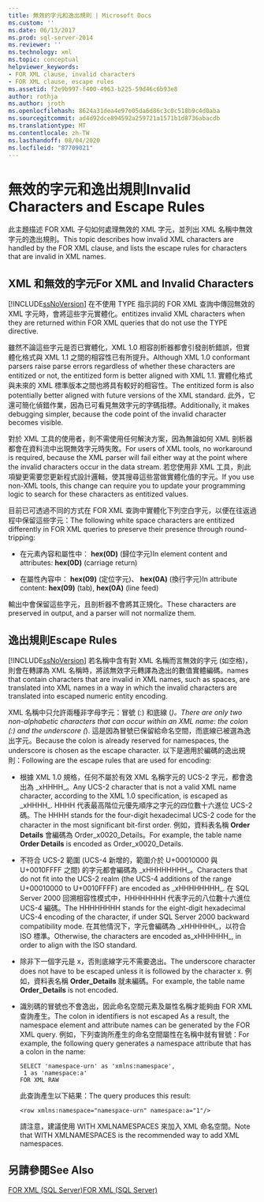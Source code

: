 ```yaml
---
title: 無效的字元和逸出規則 | Microsoft Docs
ms.custom: ''
ms.date: 06/13/2017
ms.prod: sql-server-2014
ms.reviewer: ''
ms.technology: xml
ms.topic: conceptual
helpviewer_keywords:
- FOR XML clause, invalid characters
- FOR XML clause, escape rules
ms.assetid: f2e9b997-f400-4963-b225-59d46c6b93e8
author: rothja
ms.author: jroth
ms.openlocfilehash: 8624a31dea4e97e05da6d86c3c0c518b9c4d0aba
ms.sourcegitcommit: ad4d92dce894592a259721a1571b1d8736abacdb
ms.translationtype: MT
ms.contentlocale: zh-TW
ms.lasthandoff: 08/04/2020
ms.locfileid: "87709021"
---
```

# <a name="invalid-characters-and-escape-rules"></a><span data-ttu-id="b9742-102">無效的字元和逸出規則</span><span class="sxs-lookup"><span data-stu-id="b9742-102">Invalid Characters and Escape Rules</span></span>
  <span data-ttu-id="b9742-103">此主題描述 FOR XML 子句如何處理無效的 XML 字元，並列出 XML 名稱中無效字元的逸出規則。</span><span class="sxs-lookup"><span data-stu-id="b9742-103">This topic describes how invalid XML characters are handled by the FOR XML clause, and lists the escape rules for characters that are invalid in XML names.</span></span>  
  
## <a name="for-xml-and-invalid-characters"></a><span data-ttu-id="b9742-104">XML 和無效的字元</span><span class="sxs-lookup"><span data-stu-id="b9742-104">For XML and Invalid Characters</span></span>  
 [!INCLUDE[ssNoVersion](../../includes/ssnoversion-md.md)] <span data-ttu-id="b9742-105">在不使用 TYPE 指示詞的 FOR XML 查詢中傳回無效的 XML 字元時，會將這些字元實體化。</span><span class="sxs-lookup"><span data-stu-id="b9742-105">entitizes invalid XML characters when they are returned within FOR XML queries that do not use the TYPE directive.</span></span>  
  
 <span data-ttu-id="b9742-106">雖然不論這些字元是否已實體化，XML 1.0 相容剖析器都會引發剖析錯誤，但實體化格式與 XML 1.1 之間的相容性已有所提升。</span><span class="sxs-lookup"><span data-stu-id="b9742-106">Although XML 1.0 conformant parsers raise parse errors regardless of whether these characters are entitized or not, the entitized form is better aligned with XML 1.1.</span></span> <span data-ttu-id="b9742-107">實體化格式與未來的 XML 標準版本之間也將具有較好的相容性。</span><span class="sxs-lookup"><span data-stu-id="b9742-107">The entitized form is also potentially better aligned with future versions of the XML standard.</span></span> <span data-ttu-id="b9742-108">此外，它還可簡化偵錯作業，因為已可看見無效字元的字碼指標。</span><span class="sxs-lookup"><span data-stu-id="b9742-108">Additionally, it makes debugging simpler, because the code point of the invalid character becomes visible.</span></span>  
  
 <span data-ttu-id="b9742-109">對於 XML 工具的使用者，則不需使用任何解決方案，因為無論如何 XML 剖析器都會在資料流中出現無效字元時失敗。</span><span class="sxs-lookup"><span data-stu-id="b9742-109">For users of XML tools, no workaround is required, because the XML parser will fail either way at the point where the invalid characters occur in the data stream.</span></span> <span data-ttu-id="b9742-110">若您使用非 XML 工具，則此項變更需要您更新程式設計邏輯，使其搜尋這些當做實體化值的字元。</span><span class="sxs-lookup"><span data-stu-id="b9742-110">If you use non-XML tools, this change can require you to update your programming logic to search for these characters as entitized values.</span></span>  
  
 <span data-ttu-id="b9742-111">目前已可透過不同的方式在 FOR XML 查詢中實體化下列空白字元，以便在往返過程中保留這些字元：</span><span class="sxs-lookup"><span data-stu-id="b9742-111">The following white space characters are entitized differently in FOR XML queries to preserve their presence through round-tripping:</span></span>  
  
-   <span data-ttu-id="b9742-112">在元素內容和屬性中： **hex(0D)** (歸位字元)</span><span class="sxs-lookup"><span data-stu-id="b9742-112">In element content and attributes: **hex(0D)** (carriage return)</span></span>  
  
-   <span data-ttu-id="b9742-113">在屬性內容中： **hex(09)** (定位字元)、 **hex(0A)** (換行字元)</span><span class="sxs-lookup"><span data-stu-id="b9742-113">In attribute content: **hex(09)** (tab), **hex(0A)** (line feed)</span></span>  
  
 <span data-ttu-id="b9742-114">輸出中會保留這些字元，且剖析器不會將其正規化。</span><span class="sxs-lookup"><span data-stu-id="b9742-114">These characters are preserved in output, and a parser will not normalize them.</span></span>  
  
## <a name="escape-rules"></a><span data-ttu-id="b9742-115">逸出規則</span><span class="sxs-lookup"><span data-stu-id="b9742-115">Escape Rules</span></span>  
 [!INCLUDE[ssNoVersion](../../includes/ssnoversion-md.md)] <span data-ttu-id="b9742-116">若名稱中含有對 XML 名稱而言無效的字元 (如空格)，則會在轉譯為 XML 名稱時，將該無效字元轉譯為逸出的數值實體編碼。</span><span class="sxs-lookup"><span data-stu-id="b9742-116">names that contain characters that are invalid in XML names, such as spaces, are translated into XML names in a way in which the invalid characters are translated into escaped numeric entity encoding.</span></span>  
  
 <span data-ttu-id="b9742-117">XML 名稱中只允許兩種非字母字元：冒號 (:) 和底線 (_)。</span><span class="sxs-lookup"><span data-stu-id="b9742-117">There are only two non-alphabetic characters that can occur within an XML name: the colon (:) and the underscore (_).</span></span> <span data-ttu-id="b9742-118">這是因為冒號已保留給命名空間，而底線已被選為逸出字元。</span><span class="sxs-lookup"><span data-stu-id="b9742-118">Because the colon is already reserved for namespaces, the underscore is chosen as the escape character.</span></span> <span data-ttu-id="b9742-119">以下是適用於編碼的逸出規則：</span><span class="sxs-lookup"><span data-stu-id="b9742-119">Following are the escape rules that are used for encoding:</span></span>  
  
-   <span data-ttu-id="b9742-120">根據 XML 1.0 規格，任何不屬於有效 XML 名稱字元的 UCS-2 字元，都會逸出為 _xHHHH\_。</span><span class="sxs-lookup"><span data-stu-id="b9742-120">Any UCS-2 character that is not a valid XML name character, according to the XML 1.0 specification, is escaped as _xHHHH\_.</span></span> <span data-ttu-id="b9742-121">HHHH 代表最高階位元優先順序之字元的四位數十六進位 UCS-2 碼。</span><span class="sxs-lookup"><span data-stu-id="b9742-121">The HHHH stands for the four-digit hexadecimal UCS-2 code for the character in the most significant bit-first order.</span></span> <span data-ttu-id="b9742-122">例如，資料表名稱 **Order Details** 會編碼為 Order_x0020_Details。</span><span class="sxs-lookup"><span data-stu-id="b9742-122">For example, the table name **Order Details** is encoded as Order_x0020_Details.</span></span>  
  
-   <span data-ttu-id="b9742-123">不符合 UCS-2 範圍 (UCS-4 新增的，範圍介於 U+00010000 與 U+0010FFFF 之間) 的字元都會編碼為 _xHHHHHHHH\_。</span><span class="sxs-lookup"><span data-stu-id="b9742-123">Characters that do not fit into the UCS-2 realm (the UCS-4 additions of the range U+00010000 to U+0010FFFF) are encoded as _xHHHHHHHH\_.</span></span> <span data-ttu-id="b9742-124">在 SQL Server 2000 回溯相容性模式中，HHHHHHHH 代表字元的八位數十六進位 UCS-4 編碼。</span><span class="sxs-lookup"><span data-stu-id="b9742-124">The HHHHHHHH stands for the eight-digit hexadecimal UCS-4 encoding of the character, if under SQL Server 2000 backward compatibility mode.</span></span> <span data-ttu-id="b9742-125">在其他情況下，字元會編碼為 _xHHHHHH\_，以符合 ISO 標準。</span><span class="sxs-lookup"><span data-stu-id="b9742-125">Otherwise, the characters are encoded as_xHHHHHH\_, in order to align with the ISO standard.</span></span>  
  
-   <span data-ttu-id="b9742-126">除非下一個字元是 x，否則底線字元不需要逸出。</span><span class="sxs-lookup"><span data-stu-id="b9742-126">The underscore character does not have to be escaped unless it is followed by the character x.</span></span> <span data-ttu-id="b9742-127">例如，資料表名稱 **Order_Details** 就未編碼。</span><span class="sxs-lookup"><span data-stu-id="b9742-127">For example, the table name **Order_Details** is not encoded.</span></span>  
  
-   <span data-ttu-id="b9742-128">識別碼的冒號也不會逸出，因此命名空間元素及屬性名稱才能夠由 FOR XML 查詢產生。</span><span class="sxs-lookup"><span data-stu-id="b9742-128">The colon in identifiers is not escaped As a result, the namespace element and attribute names can be generated by the FOR XML query.</span></span> <span data-ttu-id="b9742-129">例如，下列查詢所產生的命名空間屬性在名稱中就有冒號：</span><span class="sxs-lookup"><span data-stu-id="b9742-129">For example, the following query generates a namespace attribute that has a colon in the name:</span></span>  
  
    ```  
    SELECT 'namespace-urn' as 'xmlns:namespace',   
     1 as 'namespace:a'   
    FOR XML RAW  
    ```  
  
     <span data-ttu-id="b9742-130">此查詢產生以下結果：</span><span class="sxs-lookup"><span data-stu-id="b9742-130">The query produces this result:</span></span>  
  
    ```  
    <row xmlns:namespace="namespace-urn" namespace:a="1"/>  
    ```  
  
     <span data-ttu-id="b9742-131">請注意，建議使用 WITH XMLNAMESPACES 來加入 XML 命名空間。</span><span class="sxs-lookup"><span data-stu-id="b9742-131">Note that WITH XMLNAMESPACES is the recommended way to add XML namespaces.</span></span>  
  
## <a name="see-also"></a><span data-ttu-id="b9742-132">另請參閱</span><span class="sxs-lookup"><span data-stu-id="b9742-132">See Also</span></span>  
 [<span data-ttu-id="b9742-133">FOR XML &#40;SQL Server&#41;</span><span class="sxs-lookup"><span data-stu-id="b9742-133">FOR XML &#40;SQL Server&#41;</span></span>](for-xml-sql-server.md)  
  
  
